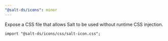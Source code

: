 ```yaml
---
"@salt-ds/icons": minor
---
```


Expose a CSS file that allows Salt to be used without runtime CSS injection.

```tsx
import "@salt-ds/icons/css/salt-icon.css";
```
